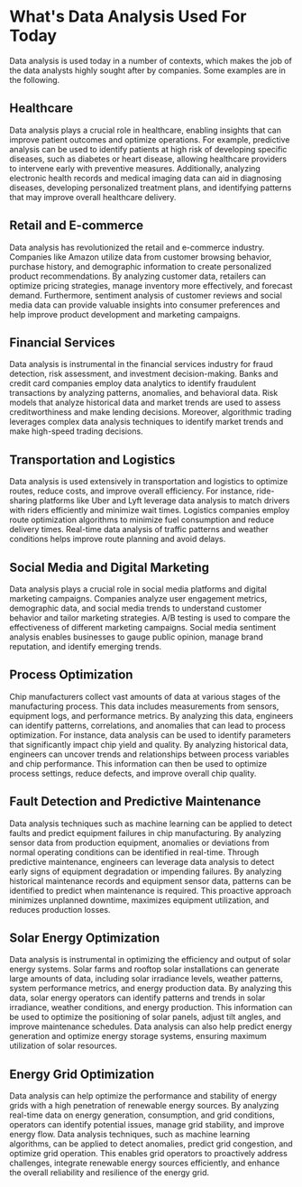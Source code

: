 # What's Data Analysis Used For Today

Data analysis is used today in a number of contexts, which makes the job of the data analysts highly sought after by companies. Some examples are in the following.

## Healthcare
Data analysis plays a crucial role in healthcare, enabling insights that can improve patient outcomes and optimize operations. For example, predictive analysis can be used to identify patients at high risk of developing specific diseases, such as diabetes or heart disease, allowing healthcare providers to intervene early with preventive measures. Additionally, analyzing electronic health records and medical imaging data can aid in diagnosing diseases, developing personalized treatment plans, and identifying patterns that may improve overall healthcare delivery.

## Retail and E-commerce
Data analysis has revolutionized the retail and e-commerce industry. Companies like Amazon utilize data from customer browsing behavior, purchase history, and demographic information to create personalized product recommendations. By analyzing customer data, retailers can optimize pricing strategies, manage inventory more effectively, and forecast demand. Furthermore, sentiment analysis of customer reviews and social media data can provide valuable insights into consumer preferences and help improve product development and marketing campaigns.

## Financial Services
Data analysis is instrumental in the financial services industry for fraud detection, risk assessment, and investment decision-making. Banks and credit card companies employ data analytics to identify fraudulent transactions by analyzing patterns, anomalies, and behavioral data. Risk models that analyze historical data and market trends are used to assess creditworthiness and make lending decisions. Moreover, algorithmic trading leverages complex data analysis techniques to identify market trends and make high-speed trading decisions.

## Transportation and Logistics
Data analysis is used extensively in transportation and logistics to optimize routes, reduce costs, and improve overall efficiency. For instance, ride-sharing platforms like Uber and Lyft leverage data analysis to match drivers with riders efficiently and minimize wait times. Logistics companies employ route optimization algorithms to minimize fuel consumption and reduce delivery times. Real-time data analysis of traffic patterns and weather conditions helps improve route planning and avoid delays.

## Social Media and Digital Marketing
Data analysis plays a crucial role in social media platforms and digital marketing campaigns. Companies analyze user engagement metrics, demographic data, and social media trends to understand customer behavior and tailor marketing strategies. A/B testing is used to compare the effectiveness of different marketing campaigns. Social media sentiment analysis enables businesses to gauge public opinion, manage brand reputation, and identify emerging trends.

## Process Optimization
Chip manufacturers collect vast amounts of data at various stages of the manufacturing process. This data includes measurements from sensors, equipment logs, and performance metrics. By analyzing this data, engineers can identify patterns, correlations, and anomalies that can lead to process optimization. For instance, data analysis can be used to identify parameters that significantly impact chip yield and quality. By analyzing historical data, engineers can uncover trends and relationships between process variables and chip performance. This information can then be used to optimize process settings, reduce defects, and improve overall chip quality.

## Fault Detection and Predictive Maintenance
Data analysis techniques such as machine learning can be applied to detect faults and predict equipment failures in chip manufacturing. By analyzing sensor data from production equipment, anomalies or deviations from normal operating conditions can be identified in real-time. Through predictive maintenance, engineers can leverage data analysis to detect early signs of equipment degradation or impending failures. By analyzing historical maintenance records and equipment sensor data, patterns can be identified to predict when maintenance is required. This proactive approach minimizes unplanned downtime, maximizes equipment utilization, and reduces production losses.

## Solar Energy Optimization
Data analysis is instrumental in optimizing the efficiency and output of solar energy systems. Solar farms and rooftop solar installations can generate large amounts of data, including solar irradiance levels, weather patterns, system performance metrics, and energy production data. By analyzing this data, solar energy operators can identify patterns and trends in solar irradiance, weather conditions, and energy production. This information can be used to optimize the positioning of solar panels, adjust tilt angles, and improve maintenance schedules. Data analysis can also help predict energy generation and optimize energy storage systems, ensuring maximum utilization of solar resources.

## Energy Grid Optimization
Data analysis can help optimize the performance and stability of energy grids with a high penetration of renewable energy sources. By analyzing real-time data on energy generation, consumption, and grid conditions, operators can identify potential issues, manage grid stability, and improve energy flow. Data analysis techniques, such as machine learning algorithms, can be applied to detect anomalies, predict grid congestion, and optimize grid operation. This enables grid operators to proactively address challenges, integrate renewable energy sources efficiently, and enhance the overall reliability and resilience of the energy grid.